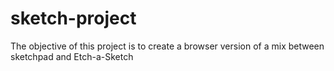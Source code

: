 # sketch-project
The objective of this project is to create a browser version of a mix between sketchpad and Etch-a-Sketch
